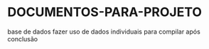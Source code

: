 # DOCUMENTOS-PARA-PROJETO
base de dados
fazer uso de dados individuais para compilar após conclusão
